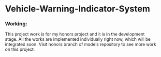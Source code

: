 # Vehicle-Warning-Indicator-System

### Working:
This project work is for my honors project and it is in the development stage.
All the works are implemented individually right now, which will be integrated soon.
Visit honors branch of models repository to see more work on this project.
